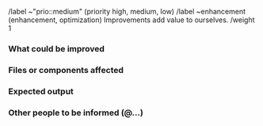 /label ~"prio::medium" (priority high, medium, low)
/label ~enhancement (enhancement, optimization) Improvements add value to ourselves.
/weight 1
### What could be improved


### Files or components affected


### Expected output


### Other people to be informed (@...)
